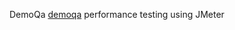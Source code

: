 DemoQa [demoqa](https://demoqa.com/swagger/#/BookStore/BookStoreV1BooksGet) performance testing using JMeter

